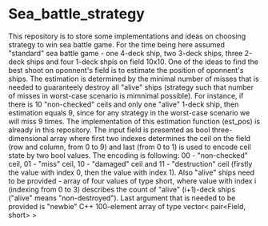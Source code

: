 # Sea_battle_strategy
This repository is to store some implementations and ideas on choosing strategy to win sea battle game.
For the time being here assumed "standard" sea battle game - one 4-deck ship, two 3-deck ships, three 2-deck ships and four 1-deck shpis on field 10x10.
One of the ideas to find the best shoot on oponnent's field is to estimate the position of oponnent's ships. The estimation is determined by the minimal number of misses that is needed to guaranteely destroy all "alive" ships (strategy such that number of misses in worst-case scenario is mimnimal possible). For instance, if there is 10 "non-checked" ceils and only one "alive" 1-deck ship, then estimation equals 9, since for any strategy in the worst-case scenario we will miss 9 times.
The implementation of this estimation function (est_pos) is already in this repository. The input field is presented as bool three-dimensional array where first two indexes determines the ceil on the field (row and column, from 0 to 9) and last (from 0 to 1) is used to encode ceil state by two bool values. The encoding is following: 00 - "non-checked" ceil, 01 - "miss" ceil, 10 - "damaged" ceil and 11 - "destruction" ceil (firstly the value with index 0, then the value with index 1). Also "alive" ships need to be provided - array of four values of type short, where value with index i (indexing from 0 to 3) describes the count of "alive" (i+1)-deck ships ("alive" means "non-destroyed"). Last argument that is needed to be provided is "newbie" C++ 100-element array of type vector< pair<Field, short> > 
